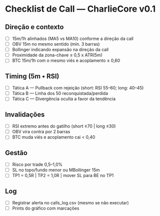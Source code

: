 # Checklist de Call — CharlieCore v0.1

## Direção e contexto
- [ ] 15m/1h alinhados (MA5 vs MA10) conforme a direção da call
- [ ] OBV 15m no mesmo sentido (mín. 3 barras)
- [ ] Bollinger indicando expansão na direção da call
- [ ] Proximidade da zona-chave ≤ 0,5 x ATR(5m)
- [ ] BTC 15m/1h com o mesmo viés e acoplamento ≥ 0,60

## Timing (5m • RSI)
- [ ] Tática A — Pullback com rejeição (short: RSI 55–60; long: 40–45)
- [ ] Tática B — Linha dos 50 reconquistada/perdida
- [ ] Tática C — Divergência oculta a favor da tendência

## Invalidações
- [ ] RSI extremo antes do gatilho (short ≥70 | long ≤30)
- [ ] OBV vira contra por 2 barras
- [ ] BTC muda viés e acoplamento cai < 0,40

## Gestão
- [ ] Risco por trade 0,5–1,0%
- [ ] SL no topo/fundo menor ou MBollinger 15m
- [ ] TP1 = 0,5R | TP2 = 1,0R | mover SL para BE no TP1

## Log
- [ ] Registrar alerta no calls_log.csv (mesmo se não executar)
- [ ] Prints do gráfico com marcações
